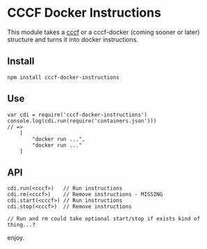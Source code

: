 # CCCF Docker Instructions

This module takes a [cccf](https://github.com/asbjornenge/common-container-configuration-format) or a cccf-docker (coming sooner or later) structure and turns it into docker instructions.

## Install

	npm install cccf-docker-instructions

## Use

	var cdi = require('cccf-docker-instructions')
	console.log(cdi.run(require('containers.json')))
	// =>
		[
			"docker run ...",
		 	"docker run ..."
		]

## API

	cdi.run(<cccf>)   // Run instructions
	cdi.rm(<cccf>)    // Remove instructions - MISSING
	cdi.start(<cccf>) // Run instructions
	cdi.stop(<cccf>)  // Remove instructions

	// Run and rm could take optional start/stop if exists kind of thing...?

enjoy.